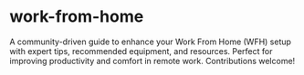 # work-from-home
A community-driven guide to enhance your Work From Home (WFH) setup with expert tips, recommended equipment, and resources. Perfect for improving productivity and comfort in remote work. Contributions welcome!
